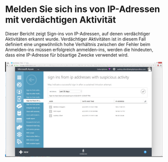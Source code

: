 <properties
    pageTitle="Melden Sie sich ins von IP-Adressen mit verdächtigen Aktivität"
    description="Einen Bericht, der melden Sie sich in Versuche enthält, die Stelle, an der registrierten verdächtiger Aktivitäten von IP-Adressen ausgeführt wurden."
    services="active-directory"
    documentationCenter=""
    authors="SSalahAhmed"
    manager="femila"
    editor=""/>

<tags
    ms.service="active-directory"
    ms.workload="identity"
    ms.tgt_pltfrm="na"
    ms.devlang="na"
    ms.topic="article"
    ms.date="03/04/2016"
    ms.author="saah; kenhoff"/>

# <a name="sign-ins-from-ip-addresses-with-suspicious-activity"></a>Melden Sie sich ins von IP-Adressen mit verdächtigen Aktivität
Dieser Bericht zeigt Sign-ins von IP-Adressen, auf denen verdächtiger Aktivitäten erkannt wurde. Verdächtiger Aktivitäten ist in diesem Fall definiert eine ungewöhnlich hohe Verhältnis zwischen der Fehler beim Anmelden-ins müssen erfolgreich anmelden-ins, werden die hindeuten, dass eine IP-Adresse für bösartige Zwecke verwendet wird.


![Melden Sie sich ins von IP-Adressen mit verdächtigen Aktivität](./media/active-directory-reporting-sign-ins-from-ip-addresses-with-suspicious-activity/signInsFromIPAddressesWithSuspiciousActivity.PNG)
